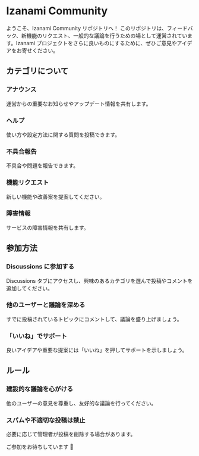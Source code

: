 # Izanami Community

ようこそ、Izanami Community リポジトリへ！
このリポジトリは、フィードバック、新機能のリクエスト、一般的な議論を行うための場として運営されています。Izanami プロジェクトをさらに良いものにするために、ぜひご意見やアイデアをお寄せください。

## カテゴリについて

### アナウンス

運営からの重要なお知らせやアップデート情報を共有します。

### ヘルプ

使い方や設定方法に関する質問を投稿できます。

### 不具合報告

不具合や問題を報告できます。

### 機能リクエスト

新しい機能や改善案を提案してください。

### 障害情報

サービスの障害情報を共有します。

## 参加方法

### Discussions に参加する

Discussions タブにアクセスし、興味のあるカテゴリを選んで投稿やコメントを追加してください。

### 他のユーザーと議論を深める

すでに投稿されているトピックにコメントして、議論を盛り上げましょう。

### 「いいね」でサポート

良いアイデアや重要な提案には「いいね」を押してサポートを示しましょう。

## ルール

### 建設的な議論を心がける

他のユーザーの意見を尊重し、友好的な議論を行ってください。

### スパムや不適切な投稿は禁止

必要に応じて管理者が投稿を削除する場合があります。

ご参加をお待ちしています 🚀
